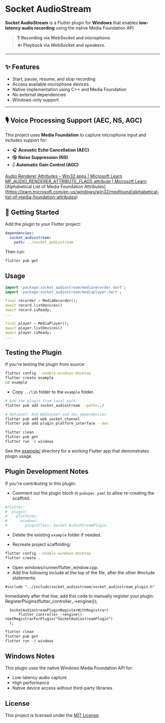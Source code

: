 # Socket AudioStream

**Socket AudioStream** is a Flutter plugin for **Windows** that enables **low-latency audio recording** using the native Media Foundation API.

> 🎙️ **Recording via WebSocket and microphone.**  
> 🔊 **Playback via WebSocket and speakers.**

---

## ✨ Features

- Start, pause, resume, and stop recording
- Access available microphone devices
- Native implementation using C++ and Media Foundation
- No external dependencies
- Windows-only support

---

## 🎙️ Voice Processing Support (AEC, NS, AGC)

This project uses **Media Foundation** to capture microphone input and includes support for:

- 🎧 **Acoustic Echo Cancellation (AEC)**
- 🔇 **Noise Suppression (NS)**
- 🎚️ **Automatic Gain Control (AGC)**

[Audio Renderer Attributes – Win32 apps | Microsoft Learn](https://learn.microsoft.com/en-us/windows/win32/medfound/audio-renderer-attributes)
[MF_AUDIO_RENDERER_ATTRIBUTE_FLAGS attribute | Microsoft Learn](https://learn.microsoft.com/en-us/windows/win32/medfound/mf-audio-renderer-attribute-flags-attribute)
[Alphabetical List of Media Foundation Attributes] (https://learn.microsoft.com/en-us/windows/win32/medfound/alphabetical-list-of-media-foundation-attributes)

## 🚀 Getting Started

Add the plugin to your Flutter project:

```yaml
dependencies:
  socket_audiostream:
    path: ../socket_audiostream
```

Then run:

```bash
flutter pub get
```

## Usage

```dart
import 'package:socket_audiostream/mediarecorder.dart';
import 'package:socket_audiostream/mediaplayer.dart';

final recorder = MediaRecorder();
await record.listDevices()
await record.isReady;
...

final player = MediaPlayer();
await player.listDevices()
await player.isReady;
...

```

## Testing the Plugin

If you're testing the plugin from source:

```bash
flutter config --enable-windows-desktop
flutter create example
cd example
```

- Copy `../lib` folder to the `example` folder.

```bash
# Add the plugin from local path
flutter pub add socket_audiostream --path=../

# Optional: Add WebSocket and dev dependencies
flutter pub add web_socket_channel
flutter pub add plugin_platform_interface --dev

flutter clean
flutter pub get
flutter run -d windows
```

See the [example/](example/) directory for a working Flutter app that demonstrates plugin usage.

## Plugin Development Notes

If you're contributing to this plugin:

- Comment out the plugin block in `pubspec.yaml` to allow re-creating the scaffold:
```yaml
#flutter:
#  plugin:
#    platforms:
#      windows:
#        pluginClass: Socket AudioStreamPlugin
```

-  Delete the existing `example` folder if needed.

- Recreate project scaffolding:

```bash
flutter config --enable-windows-desktop
flutter create .
```

- Open windows/runner/flutter_window.cpp.
- Add the following include at the top of the file, after the other #include statements:
```
#include "../include/socket_audiostream/socket_audiostream_plugin.h" 
```
Immediately after that line, add this code to manually register your plugin: RegisterPlugins(flutter_controller_->engine());
```
  SocketAudiostreamPluginRegisterWithRegistrar(
      flutter_controller_->engine()->GetRegistrarForPlugin("SocketAudiostreamPlugin")
  );
```

```bash
flutter clean
flutter pub get
flutter run -d windows
```

## Windows Notes

This plugin uses the native Windows Media Foundation API for:

- Low-latency audio capture
- High performance
- Native device access without third-party libraries

## License

This project is licensed under the [MIT License](LICENSE).
